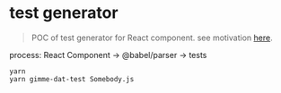 # test generator

> POC of test generator for React component. see motivation [here](https://paper.dropbox.com/doc/Born-to-be-lazy-React-component-test-generator--AUAzff22M_7xqT5d02bDtSOFAQ-rcUzH5oPvDrVdmUjHGTTY).

process: React Component -> @babel/parser -> tests

```
yarn
yarn gimme-dat-test Somebody.js
```
